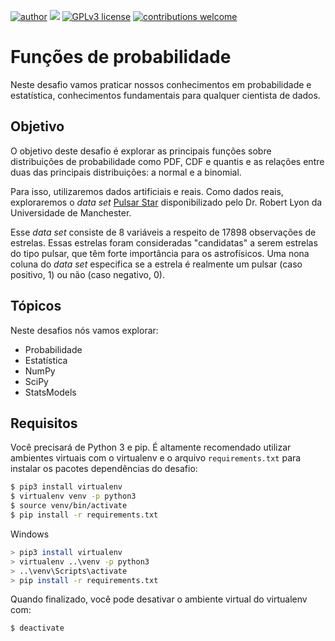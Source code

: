[![author](https://img.shields.io/badge/author-Eduardo%20Almeida-red.svg)](https://www.linkedin.com/in/eduardo-almeida-814a676a/) [![](https://img.shields.io/badge/python-3.7+-blue.svg)](https://www.python.org/downloads/release/python-365/) [![GPLv3 license](https://img.shields.io/badge/License-GPLv3-blue.svg)](http://perso.crans.org/besson/LICENSE.html) [![contributions welcome](https://img.shields.io/badge/contributions-welcome-brightgreen.svg?style=flat)](https://github.com/karinnecristina/Data-Science)

# Funções de probabilidade

Neste desafio vamos praticar nossos conhecimentos em probabilidade e estatística,
conhecimentos fundamentais para qualquer cientista de dados.

## Objetivo

O objetivo deste desafio é explorar as principais funções sobre distribuições de probabilidade
como PDF, CDF e quantis e as relações entre duas das principais distribuições: a normal e a binomial.

Para isso, utilizaremos dados artificiais e reais. Como dados reais, exploraremos o _data set_
[Pulsar Star](https://archive.ics.uci.edu/ml/datasets/HTRU2) disponibilizado pelo Dr. Robert Lyon da Universidade de Manchester.

Esse _data set_ consiste de 8 variáveis a respeito de 17898 observações de estrelas. Essas
estrelas foram consideradas "candidatas" a serem estrelas do tipo pulsar, que têm forte 
importância para os astrofísicos. Uma nona coluna do _data set_ especifica se a estrela é
realmente um pulsar (caso positivo, 1) ou não (caso negativo, 0).

## Tópicos

Neste desafios nós vamos explorar:

* Probabilidade
* Estatística
* NumPy
* SciPy
* StatsModels

## Requisitos

Você precisará de Python 3 e pip. É altamente recomendado utilizar ambientes virtuais
com o virtualenv e o arquivo `requirements.txt` para instalar os pacotes dependências
do desafio:

```bash
$ pip3 install virtualenv
$ virtualenv venv -p python3
$ source venv/bin/activate
$ pip install -r requirements.txt
```

Windows

```bash
> pip3 install virtualenv
> virtualenv ..\venv -p python3
> ..\venv\Scripts\activate
> pip install -r requirements.txt
```

Quando finalizado, você pode desativar o ambiente virtual do virtualenv com:

```bash
$ deactivate
```
